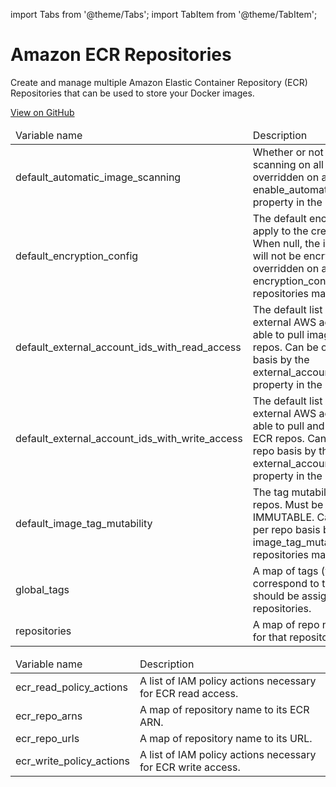 import Tabs from '@theme/Tabs';
import TabItem from '@theme/TabItem';

# Amazon ECR Repositories

Create and manage multiple Amazon Elastic Container Repository (ECR) Repositories that can be used to store your Docker images.

<a href="https://github.com/gruntwork-io/terraform-aws-service-catalog/tree/master/modules/data-stores/ecr-repos" class="link-button">View on GitHub</a>

<Tabs>
  <TabItem value="inputs" label="Inputs" default>
    <table>
        <thead>
            <tr>
                <td>Variable name</td>
                <td>Description</td>
            </tr>
        </thead>
        <tbody>
            <tr>
        <td>default_automatic_image_scanning</td>
        <td>Whether or not to enable image scanning on all the repos. Can be overridden on a per repo basis by the enable_automatic_image_scanning property in the repositories map.</td>
    </tr><tr>
        <td>default_encryption_config</td>
        <td>The default encryption configuration to apply to the created ECR repository. When null, the images in the ECR repo will not be encrypted at rest. Can be overridden on a per repo basis by the encryption_config property in the repositories map.</td>
    </tr><tr>
        <td>default_external_account_ids_with_read_access</td>
        <td>The default list of AWS account IDs for external AWS accounts that should be able to pull images from these ECR repos. Can be overridden on a per repo basis by the external_account_ids_with_read_access property in the repositories map.</td>
    </tr><tr>
        <td>default_external_account_ids_with_write_access</td>
        <td>The default list of AWS account IDs for external AWS accounts that should be able to pull and push images to these ECR repos. Can be overridden on a per repo basis by the external_account_ids_with_write_access property in the repositories map.</td>
    </tr><tr>
        <td>default_image_tag_mutability</td>
        <td>The tag mutability setting for all the repos. Must be one of: MUTABLE or IMMUTABLE. Can be overridden on a per repo basis by the image_tag_mutability property in the repositories map.</td>
    </tr><tr>
        <td>global_tags</td>
        <td>A map of tags (where the key and value correspond to tag keys and values) that should be assigned to all ECR repositories.</td>
    </tr><tr>
        <td>repositories</td>
        <td>A map of repo names to configurations for that repository.</td>
    </tr>
        </tbody>
    </table>
  </TabItem>
  <TabItem value="outputs" label="Outputs">
    <table>
        <thead>
            <tr>
                <td>Variable name</td>
                <td>Description</td>
            </tr>
        </thead>
        <tbody>
            <tr>
        <td>ecr_read_policy_actions</td>
        <td>A list of IAM policy actions necessary for ECR read access.</td>
    </tr><tr>
        <td>ecr_repo_arns</td>
        <td>A map of repository name to its ECR ARN.</td>
    </tr><tr>
        <td>ecr_repo_urls</td>
        <td>A map of repository name to its URL.</td>
    </tr><tr>
        <td>ecr_write_policy_actions</td>
        <td>A list of IAM policy actions necessary for ECR write access.</td>
    </tr>
        </tbody>
    </table>
  </TabItem>
</Tabs>


<!-- ##DOCS-SOURCER-START
{"sourcePlugin":"Service Catalog Reference","hash":"178ab0ac6a413bfdbe956225e70429d7"}
##DOCS-SOURCER-END -->
